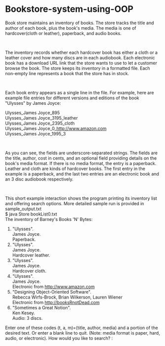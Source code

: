 # Bookstore-system-using-OOP
Book store maintains an inventory of books. The store tracks the title and author of each book, plus the book's media. The media is one of hardcover(cloth or leather), paperback, and audio books.

<br/>

The inventory records whether each hardcover book has either a cloth or a leather cover and
how many discs are in each audiobook. Each electronic book has a download URL link that
the store wants to use to let a customer browse the book. The store keeps its inventory in a
formatted file. Each non-empty line represents a book that the store has in stock.

<br/>

Each book entry appears as a single line in the file. For example, here are example file entries
for different versions and editions of the book "Ulysses" by James Joyce:

Ulysses_James Joyce_895 <br/>
Ulysses_James Joyce_3195_leather <br/>
Ulysses_James Joyce_2395_cloth <br/>
Ulysses_James Joyce_0_http://www.amazon.com <br/>
Ulysses_James Joyce_1995_3

<br/>

As you can see, the fields are underscore-separated strings. The fields are the title, author,
cost in cents, and an optional field providing details on the book's media format. If there is
no media format, the entry is a paperback. Leather and cloth are kinds of hardcover books.
The first entry in the example is a paperback, and the last two entries are an electronic book
and an 3 disc audiobook respectively.

<br/>

This short example interaction shows the program printing its inventory list and offering
search options. More detailed sample run is provided in sample_output.txt
<br/>
$ java Store bookList0.txt <br/>
The inventory of Barney's Books 'N' Bytes: <br/>
1. "Ulysses". <br/>
James Joyce. <br/>
Paperback. <br/>
2. "Ulysses". <br/>
James Joyce. <br/>
Hardcover leather. <br/>
3. "Ulysses". <br/>
James Joyce. <br/>
Hardcover cloth. <br/>
4. "Ulysses". <br/>
James Joyce. <br/>
Electronic from http://www.amazon.com <br/>
5. "Designing Object-Oriented Software". <br/>
Rebecca Wirfs-Brock, Brian Wilkerson, Lauren Wiener <br/>
Electronic from http://booksRnotDead.com <br/>
6. "Sometimes a Great Notion". <br/>
Ken Kesey. <br/>
Audio: 3 discs. <br/>

Enter one of these codes (t, a, m)=(title, author, media) and a portion of the 
desired text. Or enter a blank line to quit. (Note: media format is paper, hard,
audio, or electronic). How would you like to search? :
